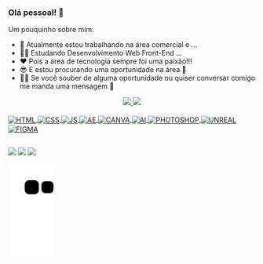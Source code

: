 ### Olá pessoal! 👋

Um pouquinho sobre mim:

- 🔭 Atualmente estou trabalhando na área comercial e ...
- 👩‍🎓  Estudando Desenvolvimento Web Front-End ...
- ❤  Pois a área de tecnologia sempre foi uma paixão!!!
- 😎 E estou procurando uma oportunidade na área 🤞
- 👩‍💻 Se você souber de alguma oportunidade ou quiser conversar comigo me manda uma mensagem 🥳


<div align="center">
  <a href="https://github.com/denisebraguin">
  <img height="180em" src="https://github-readme-stats.vercel.app/api?username=denisebraguin&show_icons=true&theme=tokyonight&include_all_commits=true&count_private=true"/>
  <img height="180em" src="https://github-readme-stats.vercel.app/api/top-langs/?username=denisebraguin&layout=compact&langs_count=7&theme=tokyonight"/>


</div>
<div style="display: inline_block"><br>
  <img align="center" alt="HTML" height="30" width="40" <img src="https://cdn.jsdelivr.net/gh/devicons/devicon/icons/html5/html5-original-wordmark.svg" />
  <img align="center" alt="CSS" height="30" width="40"  <img src="https://cdn.jsdelivr.net/gh/devicons/devicon/icons/css3/css3-original-wordmark.svg" />
  <img align="center" alt="JS" height="30" width="40"   <img src="https://cdn.jsdelivr.net/gh/devicons/devicon/icons/javascript/javascript-original.svg" />
  <img align="center" alt="AE" height="30" width="40"   <img src="https://cdn.jsdelivr.net/gh/devicons/devicon/icons/aftereffects/aftereffects-original.svg" />
  <img align="center" alt="CANVA" height="30" width="40"   <img src="https://cdn.jsdelivr.net/gh/devicons/devicon/icons/canva/canva-original.svg" />
  <img align="center" alt="AI" height="30" width="40"   <img src="https://cdn.jsdelivr.net/gh/devicons/devicon/icons/illustrator/illustrator-plain.svg" />
  <img align="center" alt="PHOTOSHOP" height="30" width="40"   <img src="https://cdn.jsdelivr.net/gh/devicons/devicon/icons/photoshop/photoshop-plain.svg" />
  <img align="center" alt="UNREAL" height="30" width="40"   <img src="https://cdn.jsdelivr.net/gh/devicons/devicon/icons/unrealengine/unrealengine-original.svg" />
  <img align="center" alt="FIGMA" height="30" width="40"   <img src="https://cdn.jsdelivr.net/gh/devicons/devicon/icons/figma/figma-original.svg" />        
 </div>
  
  ##
 
<div> 
  <a href="https://www.instagram.com/denise.brg/" target="_blank"><img src="https://img.shields.io/badge/-Instagram-%23E4405F?style=for-the-badge&logo=instagram&logoColor=white" target="_blank"></a>
 	<a href = "mailto:denisebraguin@gmail.com"><img src="https://img.shields.io/badge/-Gmail-%23333?style=for-the-badge&logo=gmail&logoColor=white" target="_blank"></a>
  <a href="https://www.linkedin.com/in/denise-braguin/" target="_blank"><img src="https://img.shields.io/badge/-LinkedIn-%230077B5?style=for-the-badge&logo=linkedin&logoColor=white" target="_blank"></a> 
  
 
  ![Snake animation](https://github.com/denisebraguin/denisebraguin/blob/output/github-contribution-grid-snake.svg)
 
</div>
